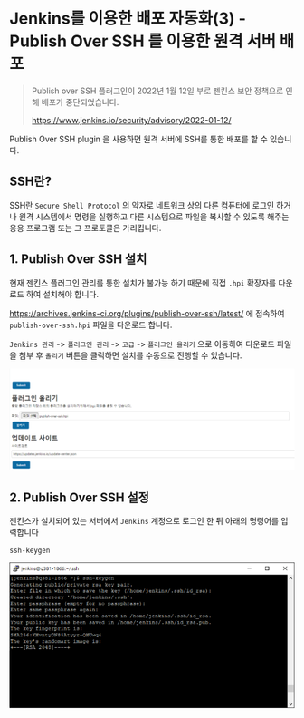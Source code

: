 # Jenkins를 이용한 배포 자동화(3) - Publish Over SSH 를 이용한 원격 서버 배포

> Publish over SSH 플러그인이 2022년 1월 12일 부로 젠킨스 보안 정책으로 인해 배포가 중단되었습니다.
>
> https://www.jenkins.io/security/advisory/2022-01-12/

Publish Over SSH plugin 을 사용하면 원격 서버에 SSH를 통한 배포를 할 수 있습니다.

## SSH란?

SSH란 `Secure Shell Protocol` 의 약자로 네트워크 상의 다른 컴퓨터에 로그인 하거나 원격 시스템에서 명령을 실행하고 다른 시스템으로 파일을 복사할 수 있도록 해주는 응용 프로그램 또는 그
프로토콜은 가리킵니다.

## 1. Publish Over SSH 설치

현재 젠킨스 플러그인 관리를 통한 설치가 불가능 하기 때문에 직접 `.hpi` 확장자를 다운로드 하여 설치해야 합니다.

https://archives.jenkins-ci.org/plugins/publish-over-ssh/latest/ 에 접속하여 `publish-over-ssh.hpi` 파일을 다운로드 합니다.

`Jenkins 관리` -> `플러그인 관리` -> `고급` -> `플러그인 올리기` 으로 이동하여 다운로드 파일을 첨부 후 `올리기` 버튼을 클릭하면 설치를 수동으로 진행할 수 있습니다.

![hpi.png](hpi.png)

## 2. Publish Over SSH 설정

젠킨스가 설치되어 있는 서버에서 `Jenkins` 계정으로 로그인 한 뒤 아래의 명령어를 입력합니다

```
ssh-keygen
```

![ssh-keygen](../images/ssh-keygen.png)
